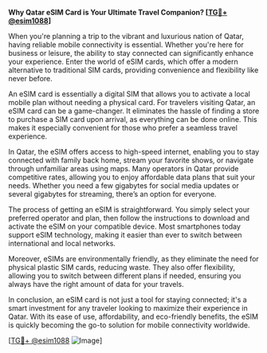 **Why Qatar eSIM Card is Your Ultimate Travel Companion? [[TG💪+ @esim1088](https://t.me/s/esim1088)]**

When you're planning a trip to the vibrant and luxurious nation of Qatar, having reliable mobile connectivity is essential. Whether you're here for business or leisure, the ability to stay connected can significantly enhance your experience. Enter the world of eSIM cards, which offer a modern alternative to traditional SIM cards, providing convenience and flexibility like never before.

An eSIM card is essentially a digital SIM that allows you to activate a local mobile plan without needing a physical card. For travelers visiting Qatar, an eSIM card can be a game-changer. It eliminates the hassle of finding a store to purchase a SIM card upon arrival, as everything can be done online. This makes it especially convenient for those who prefer a seamless travel experience.

In Qatar, the eSIM offers access to high-speed internet, enabling you to stay connected with family back home, stream your favorite shows, or navigate through unfamiliar areas using maps. Many operators in Qatar provide competitive rates, allowing you to enjoy affordable data plans that suit your needs. Whether you need a few gigabytes for social media updates or several gigabytes for streaming, there’s an option for everyone.

The process of getting an eSIM is straightforward. You simply select your preferred operator and plan, then follow the instructions to download and activate the eSIM on your compatible device. Most smartphones today support eSIM technology, making it easier than ever to switch between international and local networks.

Moreover, eSIMs are environmentally friendly, as they eliminate the need for physical plastic SIM cards, reducing waste. They also offer flexibility, allowing you to switch between different plans if needed, ensuring you always have the right amount of data for your travels.

In conclusion, an eSIM card is not just a tool for staying connected; it's a smart investment for any traveler looking to maximize their experience in Qatar. With its ease of use, affordability, and eco-friendly benefits, the eSIM is quickly becoming the go-to solution for mobile connectivity worldwide. 

[[TG💪+ @esim1088](https://t.me/s/esim1088) ![Image](https://i.postimg.cc/Y0z9fWf4/image.png)]
